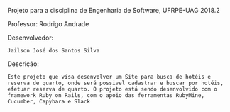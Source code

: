 Projeto para a disciplina de Engenharia de Software, UFRPE-UAG 2018.2

Professor: Rodrigo Andrade

Desenvolvedor:

    Jailson José dos Santos Silva


Descrição: 
	
	Este projeto que visa desenvolver um Site para busca de hotéis e reserva de quarto, onde será possivel cadastrar e buscar por hotéis, efetuar reserva de quarto. O projeto está sendo desenvolvido com o framework Ruby on Rails, com o apoio das ferramentas RubyMine, Cucumber, Capybara e Slack

